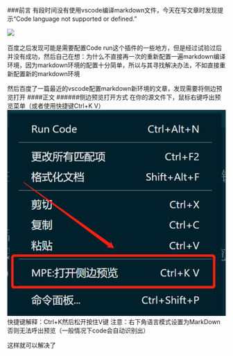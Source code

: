 ###前言
有段时间没有使用vscode编译markdown文件，今天在写文章时发现提示“Code language not supported or defined.”

![](https://img-blog.csdnimg.cn/2b0ca481c3d0426c9bd3e9bc2aa2c674.png)

百度之后发现可能是需要配置Code run这个插件的一些地方，但是经过试验过后并没有成功，然后自己在想：为什么不直接再一次的重新配置一遍markdown编译环境，因为markdown环境的配置十分简单，所以与其寻找解决办法，不如直接重新配置新的markdown环境

然后百度了一篇最近的vscode配置markdown新环境的文章，发现需要将侧边预览打开
####正文
######侧边预览打开方式
在你的源文件下，鼠标右键呼出预览菜单（或者使用快捷键Ctrl+K V）
![](https://raw.githubusercontent.com/hanread/HanImageBed/main/img/202211091816629.png)
快捷键解释：Ctrl+K然后松开按住V键
注意：右下角语言模式设置为MarkDown否则无法呼出预览（一般情况下code会自动识别出）

这样就可以解决了